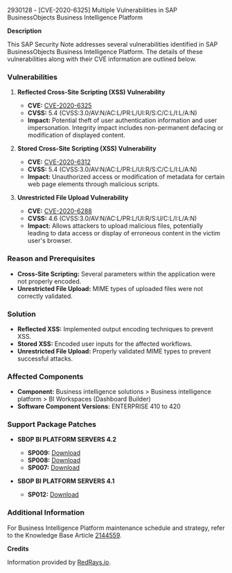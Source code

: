 2930128 - [CVE-2020-6325] Multiple Vulnerabilities in SAP BusinessObjects Business Intelligence Platform

**Description**

This SAP Security Note addresses several vulnerabilities identified in SAP BusinessObjects Business Intelligence Platform. The details of these vulnerabilities along with their CVE information are outlined below.

### Vulnerabilities

1. **Reflected Cross-Site Scripting (XSS) Vulnerability**
   - **CVE:** [CVE-2020-6325](https://cve.mitre.org/cgi-bin/cvename.cgi?name=CVE-2020-6325)
   - **CVSS:** 5.4 (CVSS:3.0/AV:N/AC:L/PR:L/UI:R/S:C/C:L/I:L/A:N)
   - **Impact:** Potential theft of user authentication information and user impersonation. Integrity impact includes non-permanent defacing or modification of displayed content.

2. **Stored Cross-Site Scripting (XSS) Vulnerability**
   - **CVE:** [CVE-2020-6312](https://cve.mitre.org/cgi-bin/cvename.cgi?name=CVE-2020-6312)
   - **CVSS:** 5.4 (CVSS:3.0/AV:N/AC:L/PR:L/UI:R/S:C/C:L/I:L/A:N)
   - **Impact:** Unauthorized access or modification of metadata for certain web page elements through malicious scripts.

3. **Unrestricted File Upload Vulnerability**
   - **CVE:** [CVE-2020-6288](https://cve.mitre.org/cgi-bin/cvename.cgi?name=CVE-2020-6288)
   - **CVSS:** 4.6 (CVSS:3.0/AV:N/AC:L/PR:L/UI:R/S:U/C:L/I:L/A:N)
   - **Impact:** Allows attackers to upload malicious files, potentially leading to data access or display of erroneous content in the victim user's browser.

### Reason and Prerequisites

- **Cross-Site Scripting:** Several parameters within the application were not properly encoded.
- **Unrestricted File Upload:** MIME types of uploaded files were not correctly validated.

### Solution

- **Reflected XSS:** Implemented output encoding techniques to prevent XSS.
- **Stored XSS:** Encoded user inputs for the affected workflows.
- **Unrestricted File Upload:** Properly validated MIME types to prevent successful attacks.

### Affected Components

- **Component:** Business intelligence solutions > Business intelligence platform > BI Workspaces (Dashboard Builder)
- **Software Component Versions:** ENTERPRISE 410 to 420

### Support Package Patches

- **SBOP BI PLATFORM SERVERS 4.2**
  - **SP009:** [Download](https://me.sap.com/softwarecenter/template/products/_APP=00200682500000001943&_EVENT=DISPHIER&HEADER=Y&FUNCTIONBAR=N&EVENT=TREE&NE=NAVIGATE&ENR=73555000100200001041&V=MAINT)
  - **SP008:** [Download](https://me.sap.com/softwarecenter/template/products/_APP=00200682500000001943&_EVENT=DISPHIER&HEADER=Y&FUNCTIONBAR=N&EVENT=TREE&NE=NAVIGATE&ENR=73555000100200001041&V=MAINT)
  - **SP007:** [Download](https://me.sap.com/softwarecenter/template/products/_APP=00200682500000001943&_EVENT=DISPHIER&HEADER=Y&FUNCTIONBAR=N&EVENT=TREE&NE=NAVIGATE&ENR=73555000100200001041&V=MAINT)

- **SBOP BI PLATFORM SERVERS 4.1**
  - **SP012:** [Download](https://me.sap.com/softwarecenter/template/products/_APP=00200682500000001943&_EVENT=DISPHIER&HEADER=Y&FUNCTIONBAR=N&EVENT=TREE&NE=NAVIGATE&ENR=67838200100200019009&V=MAINT)

### Additional Information

For Business Intelligence Platform maintenance schedule and strategy, refer to the Knowledge Base Article [2144559](https://me.sap.com/notes/2144559).

**Credits**

Information provided by [RedRays.io](https://redrays.io).